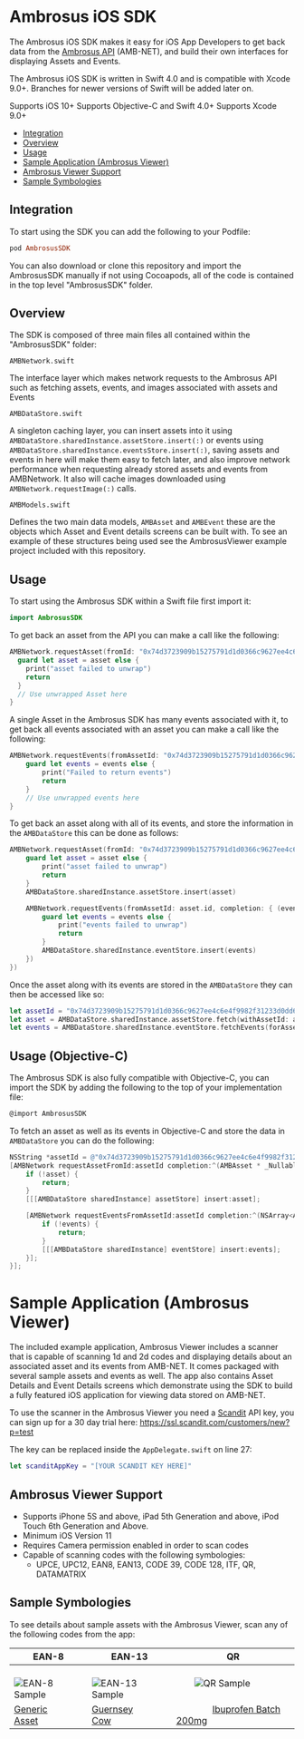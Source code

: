 # Ambrosus iOS SDK

The Ambrosus iOS SDK makes it easy for iOS App Developers to get back data from the [Ambrosus API](https://ambrosus.docs.apiary.io) (AMB-NET), and build their own interfaces for displaying Assets and Events.

The Ambrosus iOS SDK is written in Swift 4.0 and is compatible with Xcode 9.0+. Branches for newer versions of Swift will be added later on.

Supports iOS 10+
Supports Objective-C and Swift 4.0+
Supports Xcode 9.0+

* [Integration](#integration)
* [Overview](#overview)
* [Usage](#usage)
* [Sample Application (Ambrosus Viewer)](#sample-application-ambrosus-viewer)
* [Ambrosus Viewer Support](#ambrosus-viewer-support)
* [Sample Symbologies](#sample-symbologies)

## Integration

To start using the SDK you can add the following to your Podfile:

```ruby
pod AmbrosusSDK
```

You can also download or clone this repository and import the AmbrosusSDK manually if not using Cocoapods, all of the code is contained in the top level "AmbrosusSDK" folder.

## Overview

The SDK is composed of three main files all contained within the "AmbrosusSDK" folder:

`AMBNetwork.swift` 

The interface layer which makes network requests to the Ambrosus API such as fetching assets, events, and images associated with assets and Events

`AMBDataStore.swift`

A singleton caching layer, you can insert assets into it using `AMBDataStore.sharedInstance.assetStore.insert(:)` or events using `AMBDataStore.sharedInstance.eventsStore.insert(:)`, saving assets and events in here will make them easy to fetch later, and also improve network performance when requesting already stored assets and events from AMBNetwork. It also will cache images downloaded using `AMBNetwork.requestImage(:)` calls.

`AMBModels.swift`

Defines the two main data models, `AMBAsset` and `AMBEvent` these are the objects which Asset and Event details screens can be built with. To see an example of these structures being used see the AmbrosusViewer example project included with this repository.

## Usage

To start using the Ambrosus SDK within a Swift file first import it:
```swift
import AmbrosusSDK
```

To get back an asset from the API you can make a call like the following:

```swift
AMBNetwork.requestAsset(fromId: "0x74d3723909b15275791d1d0366c9627ee4c6e4f9982f31233d0dd6c054e5b664", completion: { (asset) in
  guard let asset = asset else {
    print("asset failed to unwrap")
    return
  }
  // Use unwrapped Asset here
}
```

A single Asset in the Ambrosus SDK has many events associated with it, to get back all events associated with an asset you can make a call like the following:

```swift
AMBNetwork.requestEvents(fromAssetId: "0x74d3723909b15275791d1d0366c9627ee4c6e4f9982f31233d0dd6c054e5b664") { (events) in
    guard let events = events else {
        print("Failed to return events")
        return
    }
    // Use unwrapped events here
}
```

To get back an asset along with all of its events, and store the information in the `AMBDataStore` this can be done as follows:

```swift
AMBNetwork.requestAsset(fromId: "0x74d3723909b15275791d1d0366c9627ee4c6e4f9982f31233d0dd6c054e5b664", completion: { (asset) in
    guard let asset = asset else {
        print("asset failed to unwrap")
        return
    }
    AMBDataStore.sharedInstance.assetStore.insert(asset)

    AMBNetwork.requestEvents(fromAssetId: asset.id, completion: { (events) in
        guard let events = events else {
            print("events failed to unwrap")
            return
        }
        AMBDataStore.sharedInstance.eventStore.insert(events)
    })
})
```

Once the asset along with its events are stored in the `AMBDataStore` they can then be accessed like so:
```swift
let assetId = "0x74d3723909b15275791d1d0366c9627ee4c6e4f9982f31233d0dd6c054e5b664"
let asset = AMBDataStore.sharedInstance.assetStore.fetch(withAssetId: assetId)
let events = AMBDataStore.sharedInstance.eventStore.fetchEvents(forAssetId: assetId)
```

## Usage (Objective-C)

The Ambrosus SDK is also fully compatible with Objective-C, you can import the SDK by adding the following to the top of your implementation file:
```objective-c
@import AmbrosusSDK
```

To fetch an asset as well as its events in Objective-C and store the data in `AMBDataStore` you can do the following:

```objective-c
NSString *assetId = @"0x74d3723909b15275791d1d0366c9627ee4c6e4f9982f31233d0dd6c054e5b664";
[AMBNetwork requestAssetFromId:assetId completion:^(AMBAsset * _Nullable asset) {
    if (!asset) {
        return;
    }
    [[[AMBDataStore sharedInstance] assetStore] insert:asset];

    [AMBNetwork requestEventsFromAssetId:assetId completion:^(NSArray<AMBEvent *> * _Nullable events) {
        if (!events) {
            return;
        }
        [[[AMBDataStore sharedInstance] eventStore] insert:events];
    }];
}];
```

# Sample Application (Ambrosus Viewer)

The included example application, Ambrosus Viewer includes a scanner that is capable of scanning 1d and 2d codes and displaying details about an associated asset and its events from AMB-NET. It comes packaged with several sample assets and events as well. The app also contains Asset Details and Event Details screens which demonstrate using the SDK to build a fully featured iOS application for viewing data stored on AMB-NET.

To use the scanner in the Ambrosus Viewer you need a [Scandit](https://scandit.com) API key, you can sign up for a 30 day trial here:
https://ssl.scandit.com/customers/new?p=test  

The key can be replaced inside the `AppDelegate.swift` on line 27:
```swift
let scanditAppKey = "[YOUR SCANDIT KEY HERE]"
```

## Ambrosus Viewer Support

* Supports iPhone 5S and above, iPad 5th Generation and above, iPod Touch 6th Generation and Above.
* Minimum iOS Version 11
* Requires Camera permission enabled in order to scan codes
* Capable of scanning codes with the following symbologies:
  * UPCE, UPC12, EAN8, EAN13, CODE 39, CODE 128, ITF, QR, DATAMATRIX

## Sample Symbologies

To see details about sample assets with the Ambrosus Viewer, scan any of the following codes from the app:

|   EAN-8   |   EAN-13   |     QR     |
| --------- | ---------------------------------- | ---------- |
| &emsp;&emsp;![EAN-8 Sample](https://i.imgur.com/m7QZIaS.png)   | &emsp;&emsp;![EAN-13 Sample](https://i.imgur.com/1HXwtPr.png) | &emsp;&emsp;![QR Sample](https://i.imgur.com/JfEUGo8.png)&emsp;&emsp;
|  <a href="https://gateway-test.ambrosus.com/events?data[type]=ambrosus.asset.identifier&data[identifiers.ean8]=96385074" target="_blank">Generic Asset</a>&emsp;  | <a href="https://gateway-test.ambrosus.com/events?data[type]=ambrosus.asset.identifier&data[identifiers.ean13]=6942507312009" target="_blank">Guernsey Cow</a>&emsp;&emsp; | &emsp;&emsp;&emsp;&emsp;<a href="https://gateway-test.ambrosus.com/assets/0x4c289b68b5bb1a098a4aa622b84d6f523e02fc9346a3a0a99efdfd8a96ba56df" target="_blank">Ibuprofen Batch 200mg</a>&emsp;&emsp;
